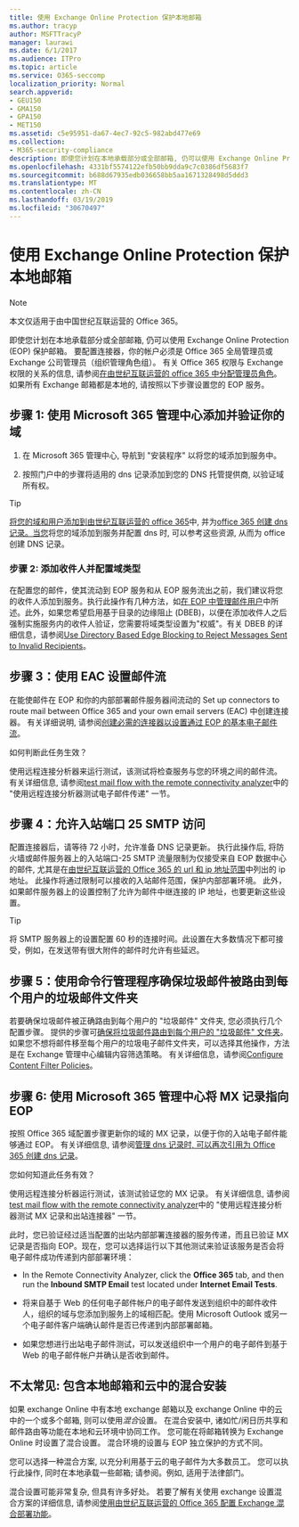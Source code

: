 ```yaml
---
title: 使用 Exchange Online Protection 保护本地邮箱
ms.author: tracyp
author: MSFTTracyP
manager: laurawi
ms.date: 6/1/2017
ms.audience: ITPro
ms.topic: article
ms.service: O365-seccomp
localization_priority: Normal
search.appverid:
- GEU150
- GMA150
- GPA150
- MET150
ms.assetid: c5e95951-da67-4ec7-92c5-982abd477e69
ms.collection:
- M365-security-compliance
description: 即使您计划在本地承载部分或全部邮箱, 仍可以使用 Exchange Online Protection (EOP) 保护邮箱。 要配置连接器，你的帐户必须是 Office 365 全局管理员或 Exchange 公司管理员（组织管理角色组）。 有关 Office 365 权限与 Exchange 权限的关系的信息, 请参阅在由世纪互联运营的 office 365 中分配管理员角色。 如果所有 Exchange 邮箱都是本地的, 请按照以下步骤设置您的 EOP 服务。
ms.openlocfilehash: 4331bf5574122efb50bb9dda9c7c0386df5683f7
ms.sourcegitcommit: b688d67935edb036658bb5aa1671328498d5ddd3
ms.translationtype: MT
ms.contentlocale: zh-CN
ms.lasthandoff: 03/19/2019
ms.locfileid: "30670497"
---
```

# <a name="protect-on-premises-mailboxes-with-exchange-online-protection"></a>使用 Exchange Online Protection 保护本地邮箱

> [!NOTE]
> 本文仅适用于由中国世纪互联运营的 Office 365。 
  
即使您计划在本地承载部分或全部邮箱, 仍可以使用 Exchange Online Protection (EOP) 保护邮箱。 要配置连接器，你的帐户必须是 Office 365 全局管理员或 Exchange 公司管理员（组织管理角色组）。 有关 Office 365 权限与 Exchange 权限的关系的信息, 请参阅[在由世纪互联运营的 office 365 中分配管理员角色](https://support.office.com/article/d58b8089-cbfd-41ec-b64c-9cfcbef495ac)。 如果所有 Exchange 邮箱都是本地的, 请按照以下步骤设置您的 EOP 服务。 
  
## <a name="step-1-use-the-microsoft-365-admin-center-to-add-and-verify-your-domain"></a>步骤 1: 使用 Microsoft 365 管理中心添加并验证你的域

1. 在 Microsoft 365 管理中心, 导航到 "安装程序" 以将您的域添加到服务中。
    
2.  按照门户中的步骤将适用的 dns 记录添加到您的 DNS 托管提供商, 以验证域所有权。 
    
> [!TIP]
> [将您的域和用户添加到由世纪互联运营的 office 365](https://support.office.com/article/1cd4839b-d051-46b8-ab9b-bc7752024e78)中, 并为[office 365 创建 dns 记录。当您](https://support.office.com/article/0669bf14-414d-4f51-8231-6b710ce7980b)将您的域添加到服务并配置 dns 时, 可以参考这些资源, 从而为 office 创建 DNS 记录。 
  
### <a name="step-2-add-recipients-and-configure-the-domain-type"></a>步骤 2: 添加收件人并配置域类型

在配置您的邮件，使其流动到 EOP 服务和从 EOP 服务流出之前，我们建议将您的收件人添加到服务。执行此操作有几种方法，如[在 EOP 中管理邮件用户](https://go.microsoft.com/fwlink/?LinkId=506782)中所述。此外，如果您希望启用基于目录的边缘阻止 (DBEB)，以便在添加收件人之后强制实施服务内的收件人验证，您需要将域类型设置为"权威"。有关 DBEB 的详细信息，请参阅[Use Directory Based Edge Blocking to Reject Messages Sent to Invalid Recipients](https://go.microsoft.com/fwlink/?LinkId=506781)。
  
## <a name="step-3-use-the-eac-to-set-up-mail-flow"></a>步骤 3：使用 EAC 设置邮件流

在能使邮件在 EOP 和你的内部部署邮件服务器间流动的 Set up connectors to route mail between Office 365 and your own email servers (EAC) 中创建连接器。 有关详细说明, 请参阅[创建必需的连接器以设置通过 EOP 的基本电子邮件流](https://go.microsoft.com/fwlink/?LinkId=506780)。
  
 如何判断此任务生效？ 
  
 使用远程连接分析器来运行测试，该测试将检查服务与您的环境之间的邮件流。 有关详细信息, 请参阅[test mail flow with the remote connectivity analyzer](https://go.microsoft.com/fwlink/?LinkId=506784)中的 "使用远程连接分析器测试电子邮件传递" 一节。
  
## <a name="step-4-allow-inbound-port-25-smtp-access"></a>步骤 4：允许入站端口 25 SMTP 访问

配置连接器后，请等待 72 小时，允许准备 DNS 记录更新。 执行此操作后, 将防火墙或邮件服务器上的入站端口-25 SMTP 流量限制为仅接受来自 EOP 数据中心的邮件, 尤其是在[由世纪互联运营的 Office 365 的 url 和 ip 地址范围](https://support.office.com/article/5c47c07d-f9b6-4b78-a329-bfdc1b6da7a0#__exchange_online_protection)中列出的 ip 地址。 此操作将通过限制可以接收的入站邮件范围，保护内部部署环境。 此外，如果邮件服务器上的设置控制了允许为邮件中继连接的 IP 地址，也要更新这些设置。
  
> [!TIP]
> 将 SMTP 服务器上的设置配置 60 秒的连接时间。此设置在大多数情况下都可接受，例如，在发送带有很大附件的邮件时允许有些延迟。 
  
## <a name="step-5-use-the-shell-to-ensure-that-spam-is-routed-to-each-users-junk-email-folder"></a>步骤 5：使用命令行管理程序确保垃圾邮件被路由到每个用户的垃圾邮件文件夹

若要确保垃圾邮件被正确路由到每个用户的 "垃圾邮件" 文件夹, 您必须执行几个配置步骤。 提供的步骤可[确保将垃圾邮件路由到每个用户的 "垃圾邮件" 文件夹](https://go.microsoft.com/fwlink/?LinkId=506804)。 如果您不想将邮件移至每个用户的垃圾电子邮件文件夹，可以选择其他操作，方法是在 Exchange 管理中心编辑内容筛选策略。 有关详细信息，请参阅[Configure Content Filter Policies](https://go.microsoft.com/fwlink/?LinkId=506805)。 
  
## <a name="step-6-use-the-microsoft-365-admin-center-to-point-your-mx-record-to-eop"></a>步骤 6: 使用 Microsoft 365 管理中心将 MX 记录指向 EOP

按照 Office 365 域配置步骤更新你的域的 MX 记录，以便于你的入站电子邮件能够通过 EOP。 有关详细信息, 请参阅[管理 dns 记录时, 可以再次引用为 Office 365 创建 dns 记录](https://support.office.com/article/0669bf14-414d-4f51-8231-6b710ce7980b)。
  
您如何知道此任务有效？
  
 使用远程连接分析器运行测试，该测试验证您的 MX 记录。 有关详细信息, 请参阅[test mail flow with the remote connectivity analyzer](https://go.microsoft.com/fwlink/?LinkId=506784)中的 "使用远程连接分析器测试 MX 记录和出站连接器" 一节。 
  
此时，您已验证经过适当配置的出站内部部署连接器的服务传递，而且已验证 MX 记录是否指向 EOP。现在，您可以选择运行以下其他测试来验证该服务是否会将电子邮件成功传递到内部部署环境：
  
- In the Remote Connectivity Analyzer, click the **Office 365** tab, and then run the **Inbound SMTP Email** test located under **Internet Email Tests**.
    
- 将来自基于 Web 的任何电子邮件帐户的电子邮件发送到组织中的邮件收件人，组织的域与您添加到服务上的域相匹配。使用 Microsoft Outlook 或另一个电子邮件客户端确认邮件是否已传递到内部部署邮箱。
    
- 如果您想进行出站电子邮件测试，可以发送组织中一个用户的电子邮件到基于 Web 的电子邮件帐户并确认是否收到邮件。
    
## <a name="less-common-a-hybrid-setup-with-mailboxes-on-premises-and-in-the-cloud"></a>不太常见: 包含本地邮箱和云中的混合安装

如果 exchange Online 中有本地 exchange 邮箱以及 exchange Online 中的云中的一个或多个邮箱, 则可以使用*混合*设置。 在混合安装中, 诸如忙/闲日历共享和邮件路由等功能在本地和云环境中协同工作。 您可能在将邮箱转换为 Exchange Online 时设置了混合设置。 混合环境的设置与 EOP 独立保护的方式不同。 
  
您可以选择一种混合方案, 以充分利用基于云的电子邮件为大多数员工。 您可以执行此操作, 同时在本地承载一些邮箱; 请参阅。例如, 适用于法律部门。 
  
混合设置可能非常复杂, 但具有许多好处。 若要了解有关使用 exchange 设置混合方案的详细信息, 请参阅[使用由世纪互联运营的 Office 365 配置 Exchange 混合部署功能](https://support.office.com/article/26e7cc26-c980-4cc5-a082-c333de544b6d)。
  


